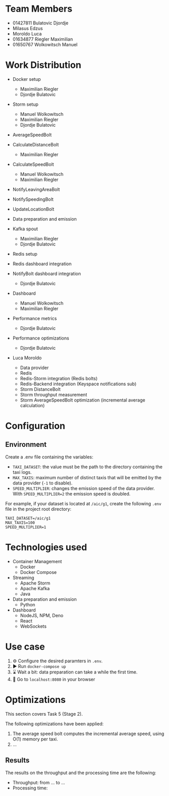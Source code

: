 # Team Members
- 01427811 Bulatovic Djordje
- Milasus Edzus
- Moroldo Luca
- 01634877 Riegler Maximilian
- 01650767 Wolkowitsch Manuel 

# Work Distribution
- Docker setup
    - Maximilian Riegler
    - Djordje Bulatovic
- Storm setup
    - Manuel Wolkowitsch
    - Maximilian Riegler
    - Djordje Bulatovic
- AverageSpeedBolt
- CalculateDistanceBolt
    - Maximilian Riegler
- CalculateSpeedBolt
    - Manuel Wolkowitsch
    - Maximilian Riegler
- NotifyLeavingAreaBolt
- NotifySpeedingBolt
- UpdateLocationBolt
- Data preparation and emission
- Kafka spout
    - Maximilian Riegler
    - Djordje Bulatovic
- Redis setup
- Redis dashboard integration
- NotifyBolt dashboard integration
    - Djordje Bulatovic
- Dashboard
    - Manuel Wolkowitsch
    - Maximilian Riegler
- Performance metrics
    - Djordje Bulatovic
- Performance optimizations
    - Djordje Bulatovic

- Luca Moroldo
    - Data provider
    - Redis
    - Redis-Storm integration (Redis bolts)
    - Redis-Backend integration (Keyspace notifications sub)
    - Storm DistanceBolt
    - Storm throughput measurement
    - Storm AverageSpeedBolt optimization (incremental average calculation)

# Configuration

## Environment
Create a .env file containing the variables:
- `TAXI_DATASET`: the value must be the path to the directory containing the taxi logs.
- `MAX_TAXIS`: maximum number of distinct taxis that will be emitted by the data provider (`-1` to disable).
- `SPEED_MULTIPLIER`: changes the emission speed of the data provider. With `SPEED_MULTIPLIER=2` the emission speed is doubled.

For example, if your dataset is located at `/aic/g1`, create the following `.env` file in the project root directory:
```
TAXI_DATASET=/aic/g1
MAX_TAXIS=100
SPEED_MULTIPLIER=1
```

# Technologies used
- Container Management
    - Docker
    - Docker Compose
- Streaming
    - Apache Storm
    - Apache Kafka
    - Java
- Data preparation and emission
    - Python
- Dashboard
    - NodeJS, NPM, Deno
    - React
    - WebSockets

# Use case

1. ⚙ Configure the desired paramters in `.env`.
2. ▶ Run `docker-compose up` 
3. ⌛ Wait a bit: data preparation can take a while the first time.
4. 🥳 Go to `localhost:8080` in your browser

# Optimizations
This section covers Task 5 (Stage 2).

The following optimizations have been applied:

1. The average speed bolt computes the incremental average speed, using O(1) memory per taxi.
2. ...

## Results
The results on the throughput and the processing time are the following:
- Throughput: from ... to ...
- Processing time: 